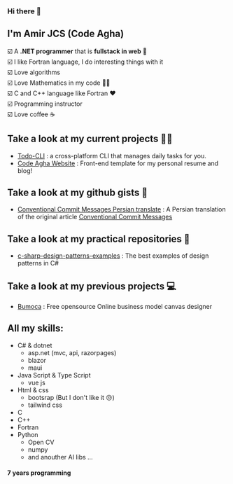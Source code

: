 ### Hi there 👋
## I'm Amir JCS (Code Agha)  

☑️ A __.NET programmer__ that is __fullstack in web__ 💪  
☑️ I like Fortran language, I do interesting things with it  
☑️ Love algorithms  
☑️ Love Mathematics in my code 🧑‍💻  
☑️ C and C++ language like Fortran ❤️  
☑️ Programming instructor  
☑️ Love coffee ☕  

## Take a look at my current projects 🧑‍💻
- [Todo-CLI](https://github.com/AmirMahdyJebreily/Todo-CLI) : a cross-platform CLI that manages daily tasks for you.
- [Code Agha Website](https://github.com/AmirMahdyJebreily/Code-agha-dot-com) : Front-end template for my personal resume and blog!


## Take a look at my github gists 📑
- [Conventional Commit Messages Persian translate](https://gist.github.com/AmirMahdyJebreily/fde9631a0d9362d55bb7545a51097b15) : A Persian translation of the original article [Conventional Commit Messages](https://gist.github.com/qoomon/5dfcdf8eec66a051ecd85625518cfd13)

## Take a look at my practical repositories 🎯
- [c-sharp-design-patterns-examples](https://github.com/AmirMahdyJebreily/c-sharp-design-patterns-examples) : The best examples of design patterns in C#

## Take a look at my previous projects 💻
- [Bumoca](https://github.com/AmirMahdyJebreily/Bumoca-vue) : Free opensource Online business model canvas designer


## All my skills:
- C# & dotnet
  - asp.net (mvc, api, razorpages)
  - blazor
  - maui
- Java Script & Type Script 
  - vue js
- Html & css
  - bootsrap (But I don't like it 😒)
  - tailwind css
- C
- C++
- Fortran
- Python 
  - Open CV
  - numpy
  - and anouther AI libs ...


#### 7 years programming




